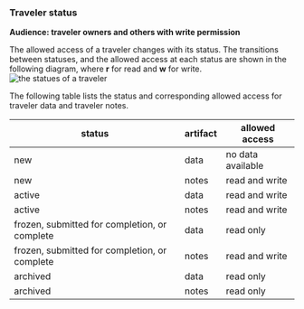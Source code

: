### Traveler status

**Audience: traveler owners and others with write permission**

The allowed access of a traveler changes with its status. The transitions
between statuses, and the allowed access at each status are shown in the
following diagram, where **r** for read and **w** for write.
<img src="../images/traveler-status.png" alt="the statues of a traveler">

The following table lists the status and corresponding allowed access for
traveler data and traveler notes.

| status                                        | artifact | allowed access    |
| --------------------------------------------- | -------- | ----------------- |
| new                                           | data     | no data available |
| new                                           | notes    | read and write    |
| active                                        | data     | read and write    |
| active                                        | notes    | read and write    |
| frozen, submitted for completion, or complete | data     | read only         |
| frozen, submitted for completion, or complete | notes    | read and write    |
| archived                                      | data     | read only         |
| archived                                      | notes    | read only         |

